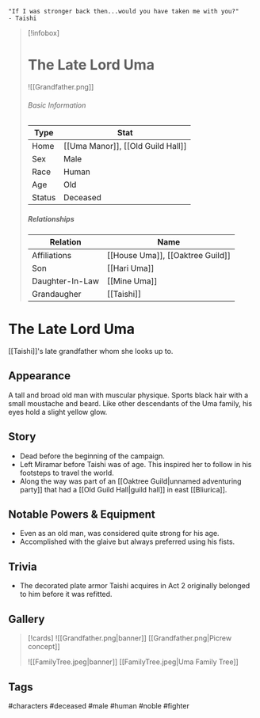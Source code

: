 	"If I was stronger back then...would you have taken me with you?"
	- Taishi
> [!infobox]
> # The Late Lord Uma
> ![[Grandfather.png]]
> ###### Basic Information
> | Type | Stat |
> | ---- | ---- |
> | Home | [[Uma Manor]], [[Old Guild Hall]] |
> | Sex | Male |
> | Race | Human |
> | Age | Old |
> | Status | Deceased |
> ##### Relationships
> | Relation | Name |
> | ---- | ---- |
> | Affiliations | [[House Uma]], [[Oaktree Guild]]|
> |Son|[[Hari Uma]]|
> Daughter-In-Law|[[Mine Uma]]|
> | Grandaugher| [[Taishi]]| 

# The Late Lord Uma
[[Taishi]]'s late grandfather whom she looks up to.
## Appearance
A tall and broad old man with muscular physique. Sports black hair with a small moustache and beard. Like other descendants of the Uma family, his eyes hold a slight yellow glow.

## Story
- Dead before the beginning of the campaign.
- Left Miramar before Taishi was of age. This inspired her to follow in his footsteps to travel the world.
- Along the way was part of an [[Oaktree Guild|unnamed adventuring party]] that had a [[Old Guild Hall|guild hall]] in east [[Bliurica]].

## Notable Powers & Equipment
- Even as an old man, was considered quite strong for his age.
- Accomplished with the glaive but always preferred using his fists.

## Trivia
- The decorated plate armor Taishi acquires in Act 2 originally belonged to him before it was refitted.

## Gallery
>[!cards]
>![[Grandfather.png|banner]]
>[[Grandfather.png|Picrew concept]]
>
>![[FamilyTree.jpeg|banner]]
>[[FamilyTree.jpeg|Uma Family Tree]]

## Tags
#characters #deceased #male #human #noble #fighter  